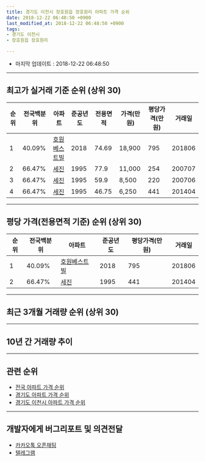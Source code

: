 ```yaml
---
title: 경기도 이천시 장호원읍 장호원리 아파트 가격 순위
date: 2018-12-22 06:48:50 +0900
last_modified_at: 2018-12-22 06:48:50 +0900
tags:
- 경기도 이천시
- 장호원읍 장호원리

---
```


* 마지막 업데이트 : 2018-12-22 06:48:50

---

## 최고가 실거래 기준 순위 (상위 30)


|순위|전국백분위|아파트|준공년도|전용면적|가격(만원)|평당가격(만원)|거래일|
|---|---|---|---|---|---|---|---|
|1|40.09%|[호원베스트빌](https://search.naver.com/search.naver?query=%EA%B2%BD%EA%B8%B0%EB%8F%84+%EC%9D%B4%EC%B2%9C%EC%8B%9C+%EC%9E%A5%ED%98%B8%EC%9B%90%EC%9D%8D+%EC%9E%A5%ED%98%B8%EC%9B%90%EB%A6%AC+%ED%98%B8%EC%9B%90%EB%B2%A0%EC%8A%A4%ED%8A%B8%EB%B9%8C)|2018|74.69|18,900|795|201806|
|2|66.47%|[세진](https://search.naver.com/search.naver?query=%EA%B2%BD%EA%B8%B0%EB%8F%84+%EC%9D%B4%EC%B2%9C%EC%8B%9C+%EC%9E%A5%ED%98%B8%EC%9B%90%EC%9D%8D+%EC%9E%A5%ED%98%B8%EC%9B%90%EB%A6%AC+%EC%84%B8%EC%A7%84)|1995|77.9|11,000|254|200707|
|3|66.47%|[세진](https://search.naver.com/search.naver?query=%EA%B2%BD%EA%B8%B0%EB%8F%84+%EC%9D%B4%EC%B2%9C%EC%8B%9C+%EC%9E%A5%ED%98%B8%EC%9B%90%EC%9D%8D+%EC%9E%A5%ED%98%B8%EC%9B%90%EB%A6%AC+%EC%84%B8%EC%A7%84)|1995|59.9|8,500|220|200706|
|4|66.47%|[세진](https://search.naver.com/search.naver?query=%EA%B2%BD%EA%B8%B0%EB%8F%84+%EC%9D%B4%EC%B2%9C%EC%8B%9C+%EC%9E%A5%ED%98%B8%EC%9B%90%EC%9D%8D+%EC%9E%A5%ED%98%B8%EC%9B%90%EB%A6%AC+%EC%84%B8%EC%A7%84)|1995|46.75|6,250|441|201404|


---

## 평당 가격(전용면적 기준) 순위 (상위 30)


|순위|전국백분위|아파트|준공년도|평당가격(만원)|거래일|
|---|---|---|---|---|---|
|1|40.09%|[호원베스트빌](https://search.naver.com/search.naver?query=%EA%B2%BD%EA%B8%B0%EB%8F%84+%EC%9D%B4%EC%B2%9C%EC%8B%9C+%EC%9E%A5%ED%98%B8%EC%9B%90%EC%9D%8D+%EC%9E%A5%ED%98%B8%EC%9B%90%EB%A6%AC+%ED%98%B8%EC%9B%90%EB%B2%A0%EC%8A%A4%ED%8A%B8%EB%B9%8C)|2018|795|201806|
|2|66.47%|[세진](https://search.naver.com/search.naver?query=%EA%B2%BD%EA%B8%B0%EB%8F%84+%EC%9D%B4%EC%B2%9C%EC%8B%9C+%EC%9E%A5%ED%98%B8%EC%9B%90%EC%9D%8D+%EC%9E%A5%ED%98%B8%EC%9B%90%EB%A6%AC+%EC%84%B8%EC%A7%84)|1995|441|201404|


---

## 최근 3개월 거래량 순위 (상위 30)


<div style="width:100%;">
    <canvas id="deal_count_ranking" height="250"></canvas>
</div>


<script>
new Chart(document.getElementById("deal_count_ranking"), {
    type: 'horizontalBar',
    data: {
        labels: ['세진'],
        datasets: [{
            label: '실거래 수',
            data: [1],
            borderColor: "rgba(255, 0, 128, 1)",
            backgroundColor: "rgba(255, 0, 128, 0.5)",
            fill: false,
        }]
    },
    options: {
        responsive: true,
        title: {
            display: true,
            text: '최근 3개월 거래량 순위'
        },
        tooltips: {
            mode: 'index',
            intersect: false,
            callbacks: {
                title: function(tooltipItems, data) {
                    return "실거래 수:";
                },
                label: function(tooltipItem, data) {
                    return data.labels[tooltipItem.index] + ": " + tooltipItem.xLabel;
                }
            }
        },
        hover: {
            mode: 'nearest',
            intersect: true
        },
        scales: {
            xAxes: [{
                display: true,
                scaleLabel: {
                    display: true,
                    labelString: '실거래 수'
                },
                ticks: {
                    suggestedMin: 0,
                }
            }],
            yAxes: [{
                display: true,
                ticks: {
                    autoSkip: false,
                    callback: function(value, index, values) {
                        if (value.length > 15)
                            return value.substr(0, 13) + "...";
                        else
                            return value;
                    }
                },
                scaleLabel: {
                    display: false,
                }
            }]
        }
    }
});

</script>


---

## 10년 간 거래량 추이


<div style="width:100%;">
    <canvas id="deal_progress" height="250"></canvas>
</div>

<script>
new Chart(document.getElementById("deal_progress"), {
    type: 'line',
    data: {
        labels: ['200812','200901','200902','200903','200904','200905','200906','200907','200908','200909','200910','200911','200912','201001','201002','201003','201004','201005','201006','201007','201008','201009','201010','201011','201012','201101','201102','201103','201104','201105','201106','201107','201108','201109','201110','201111','201112','201201','201202','201203','201204','201205','201206','201207','201208','201209','201210','201211','201212','201301','201302','201303','201304','201305','201306','201307','201308','201309','201310','201311','201312','201401','201402','201403','201404','201405','201406','201407','201408','201409','201410','201411','201412','201501','201502','201503','201504','201505','201506','201507','201508','201509','201510','201511','201512','201601','201602','201603','201604','201605','201606','201607','201608','201609','201610','201611','201612','201701','201702','201703','201704','201705','201706','201707','201708','201709','201710','201711','201712','201801','201802','201803','201804','201805','201806','201807','201808','201809','201810','201811','201812'],
        datasets: [{
            label: '실거래 수',
            pointRadius: 1,
            data: [0, 1, 0, 0, 0, 0, 0, 0, 1, 0, 2, 0, 0, 0, 1, 0, 0, 1, 0, 0, 0, 0, 1, 0, 0, 0, 0, 0, 0, 0, 0, 1, 1, 1, 2, 0, 1, 0, 1, 2, 1, 0, 0, 0, 2, 0, 0, 2, 1, 0, 0, 3, 0, 2, 0, 2, 0, 1, 0, 0, 0, 0, 0, 0, 1, 1, 2, 0, 0, 1, 0, 0, 1, 0, 0, 2, 0, 0, 1, 2, 0, 1, 1, 0, 0, 0, 0, 2, 0, 1, 0, 1, 0, 0, 2, 0, 1, 0, 1, 1, 0, 0, 1, 0, 0, 3, 0, 0, 0, 0, 0, 1, 1, 0, 1, 0, 1, 0, 0, 1, 0],
            borderColor: "rgba(255, 201, 14, 1)",
            backgroundColor: "rgba(255, 201, 14, 0.5)",
            fill: true,
        }]
    },
    options: {
        responsive: true,
        title: {
            display: true,
            text: '10년간 거래량 추이'
        },
        tooltips: {
            mode: 'index',
            intersect: false,
        },
        hover: {
            mode: 'nearest',
            intersect: true
        },
        scales: {
            xAxes: [{
                display: true,
                scaleLabel: {
                    display: true,
                    labelString: '년/월'
                }
            }],
            yAxes: [{
                display: true,
                ticks: {
                    suggestedMin: 0,
                },
                scaleLabel: {
                    display: true,
                    labelString: '실거래 수'
                }
            }]
        }
    }
});

</script>


---

## 관련 순위

- [전국 아파트 가격 순위](https://inasie.github.io/apt-ranking/전국)
- [경기도 아파트 가격 순위](https://inasie.github.io/apt-ranking/경기도)
- [경기도 이천시 아파트 가격 순위](https://inasie.github.io/apt-ranking/경기도-이천시)


---

## 개발자에게 버그리포트 및 의견전달

- [카카오톡 오픈채팅](https://open.kakao.com/o/gLJUAP4)
- [텔레그램](https://t.me/inasie)

